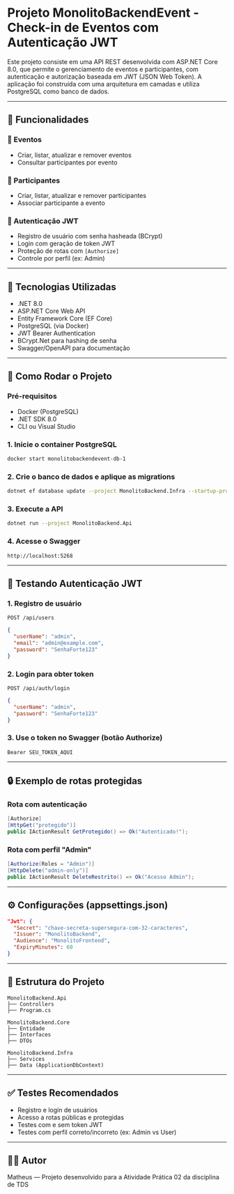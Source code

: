 # Projeto MonolitoBackendEvent - Check-in de Eventos com Autenticação JWT

Este projeto consiste em uma API REST desenvolvida com ASP.NET Core 8.0, que permite o gerenciamento de eventos e participantes, com autenticação e autorização baseada em JWT (JSON Web Token). A aplicação foi construída com uma arquitetura em camadas e utiliza PostgreSQL como banco de dados.

---

## 🎯 Funcionalidades

### 📆 Eventos

* Criar, listar, atualizar e remover eventos
* Consultar participantes por evento

### 👥 Participantes

* Criar, listar, atualizar e remover participantes
* Associar participante a evento

### 🔐 Autenticação JWT

* Registro de usuário com senha hasheada (BCrypt)
* Login com geração de token JWT
* Proteção de rotas com `[Authorize]`
* Controle por perfil (ex: Admin)

---

## 🧱 Tecnologias Utilizadas

* .NET 8.0
* ASP.NET Core Web API
* Entity Framework Core (EF Core)
* PostgreSQL (via Docker)
* JWT Bearer Authentication
* BCrypt.Net para hashing de senha
* Swagger/OpenAPI para documentação

---

## 🚀 Como Rodar o Projeto

### Pré-requisitos

* Docker (PostgreSQL)
* .NET SDK 8.0
* CLI ou Visual Studio

### 1. Inicie o container PostgreSQL

```bash
docker start monolitobackendevent-db-1
```

### 2. Crie o banco de dados e aplique as migrations

```bash
dotnet ef database update --project MonolitoBackend.Infra --startup-project MonolitoBackend.Api
```

### 3. Execute a API

```bash
dotnet run --project MonolitoBackend.Api
```

### 4. Acesse o Swagger

```
http://localhost:5268
```

---

## 🔐 Testando Autenticação JWT

### 1. Registro de usuário

`POST /api/users`

```json
{
  "userName": "admin",
  "email": "admin@example.com",
  "password": "SenhaForte123"
}
```

### 2. Login para obter token

`POST /api/auth/login`

```json
{
  "userName": "admin",
  "password": "SenhaForte123"
}
```

### 3. Use o token no Swagger (botão Authorize)

```
Bearer SEU_TOKEN_AQUI
```

---

## 🔒 Exemplo de rotas protegidas

### Rota com autenticação

```csharp
[Authorize]
[HttpGet("protegido")]
public IActionResult GetProtegido() => Ok("Autenticado!");
```

### Rota com perfil "Admin"

```csharp
[Authorize(Roles = "Admin")]
[HttpDelete("admin-only")]
public IActionResult DeleteRestrito() => Ok("Acesso Admin");
```

---

## ⚙️ Configurações (appsettings.json)

```json
"Jwt": {
  "Secret": "chave-secreta-supersegura-com-32-caracteres",
  "Issuer": "MonolitoBackend",
  "Audience": "MonolitoFrontend",
  "ExpiryMinutes": 60
}
```

---

## 📁 Estrutura do Projeto

```
MonolitoBackend.Api
├── Controllers
├── Program.cs

MonolitoBackend.Core
├── Entidade
├── Interfaces
├── DTOs

MonolitoBackend.Infra
├── Services
├── Data (ApplicationDbContext)
```

---

## ✅ Testes Recomendados

* Registro e login de usuários
* Acesso a rotas públicas e protegidas
* Testes com e sem token JWT
* Testes com perfil correto/incorreto (ex: Admin vs User)

---

## 👨‍💻 Autor

Matheus — Projeto desenvolvido para a Atividade Prática 02 da disciplina de TDS
